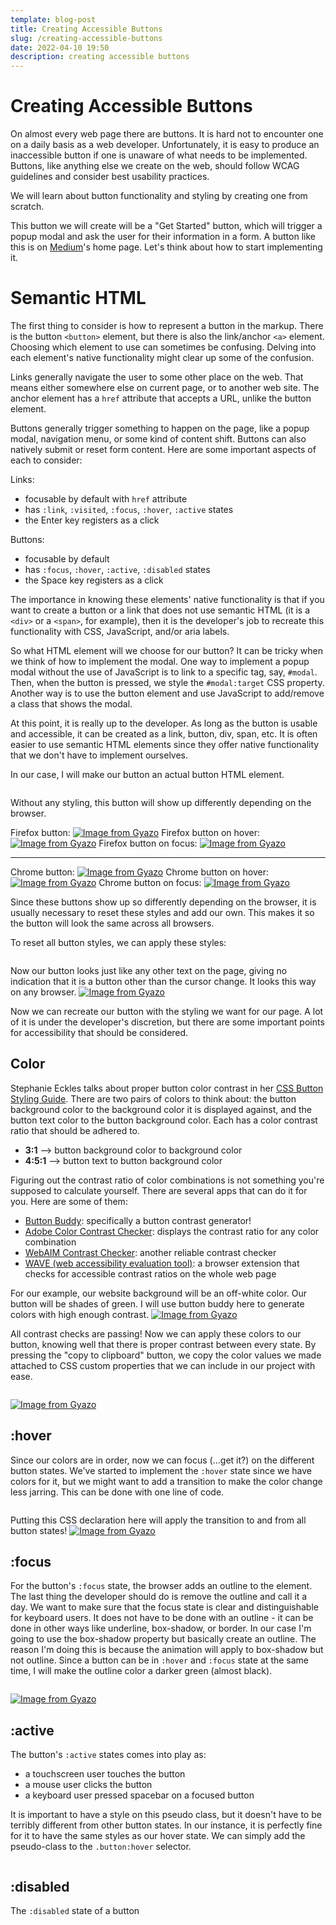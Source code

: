 ```yaml
---
template: blog-post
title: Creating Accessible Buttons
slug: /creating-accessible-buttons
date: 2022-04-10 19:50
description: creating accessible buttons
---
```

# Creating Accessible Buttons

On almost every web page there are buttons. It is hard not to encounter one on a daily basis as a web developer. Unfortunately, it is easy to produce an inaccessible button if one is unaware of what needs to be implemented. Buttons, like anything else we create on the web, should follow WCAG guidelines and consider best usability practices.  

We will learn about button functionality and styling by creating one from scratch.

This button we will create will be a "Get Started" button, which will trigger a popup modal and ask the user for their information in a form. A button like this is on [Medium](https://medium.com/)'s home page. Let's think about how to start implementing it. 

# Semantic HTML

The first thing to consider is how to represent a button in the markup. There is the button `<button>` element, but there is also the link/anchor `<a>` element. Choosing which element to use can sometimes be confusing. Delving into each element's native functionality might clear up some of the confusion.

Links generally navigate the user to some other place on the web. That means either somewhere else on current page, or to another web site. The anchor element has a `href` attribute that accepts a URL, unlike the button element. 

Buttons generally trigger something to happen on the page, like a popup modal, navigation menu, or some kind of content shift. Buttons can also natively submit or reset form content. Here are some important aspects of each to consider:

Links:

* focusable by default with `href` attribute
* has `:link`, `:visited`, `:focus`, `:hover`, `:active` states
* the Enter key registers as a click

Buttons:

* focusable by default
* has `:focus`, `:hover`, `:active`, `:disabled` states
* the Space key registers as a click

The importance in knowing these elements' native functionality is that if you want to create a button or a link that does not use semantic HTML (it is a `<div>` or a `<span>`, for example), then it is the developer's job to recreate this functionality with CSS, JavaScript, and/or aria labels. 

So what HTML element will we choose for our button? It can be tricky when we think of how to implement the modal. One way to implement a popup modal without the use of JavaScript is to link to a specific tag, say, `#modal`. Then, when the button is pressed, we style the `#modal:target` CSS property. Another way is to use the button element and use JavaScript to add/remove a class that shows the modal. 

At this point, it is really up to the developer. As long as the button is usable and accessible, it can be created as a link, button, div, span, etc. It is often easier to use semantic HTML elements since they offer native functionality that we don't have to implement ourselves. 

In our case, I will make our button an actual button HTML element.

```html

```

Without any styling, this button will show up differently depending on the browser.

Firefox button:
[![Image from Gyazo](https://i.gyazo.com/380c4b1dbbfab9fa5fe9f0fdf789199a.jpg)](https://gyazo.com/380c4b1dbbfab9fa5fe9f0fdf789199a)
Firefox button on hover:
[![Image from Gyazo](https://i.gyazo.com/78ef49afe070d211ae635a571e107c2a.jpg)](https://gyazo.com/78ef49afe070d211ae635a571e107c2a)
Firefox button on focus:
[![Image from Gyazo](https://i.gyazo.com/1beacf56e60805197479c0b3ac257bbb.jpg)](https://gyazo.com/1beacf56e60805197479c0b3ac257bbb)

<hr>

Chrome button:
[![Image from Gyazo](https://i.gyazo.com/857ec5b5fa2dc1f37f2ab0ff191b4490.jpg)](https://gyazo.com/857ec5b5fa2dc1f37f2ab0ff191b4490)
Chrome button on hover:
[![Image from Gyazo](https://i.gyazo.com/27fb779dff1fe1a50556bb51177767da.jpg)](https://gyazo.com/27fb779dff1fe1a50556bb51177767da)
Chrome button on focus:
[![Image from Gyazo](https://i.gyazo.com/be9da9ae555cd1d80b71377a15437d13.jpg)](https://gyazo.com/be9da9ae555cd1d80b71377a15437d13)

Since these buttons show up so differently depending on the browser, it is usually necessary to reset these styles and add our own. This makes it so the button will look the same across all browsers.

To reset all button styles, we can apply these styles:

```css

```

Now our button looks just like any other text on the page, giving no indication that it is a button other than the cursor change. It looks this way on any browser.
[![Image from Gyazo](https://i.gyazo.com/dfcc1e5b877624b4ad5b8b3bd49e9d32.png)](https://gyazo.com/dfcc1e5b877624b4ad5b8b3bd49e9d32)

Now we can recreate our button with the styling we want for our page. A lot of it is under the developer's discretion, but there are some important points for accessibility that should be considered.

## Color

Stephanie Eckles talks about proper button color contrast in her [CSS Button Styling Guide](https://moderncss.dev/css-button-styling-guide/?utm_campaign=top10&utm_medium=twitter). There are two pairs of colors to think about: the button background color to the background color it is displayed against, and the button text color to the button background color. Each has a color contrast ratio that should be adhered to.

* **3:1** --> button background color to background color
* **4:5:1** --> button text to button background color

Figuring out the contrast ratio of color combinations is not something you're supposed to calculate yourself. There are several apps that can do it for you. Here are some of them:

* [Button Buddy](https://buttonbuddy.dev/): specifically a button contrast generator!
* [Adobe Color Contrast Checker](https://color.adobe.com/create/color-contrast-analyzer): displays the contrast ratio for any color combination
* [WebAIM Contrast Checker](https://webaim.org/resources/contrastchecker/): another reliable contrast checker
* [WAVE (web accessibility evaluation tool)](https://wave.webaim.org/extension/): a browser extension that checks for accessible contrast ratios on the whole web page

For our example, our website background will be an off-white color. Our button will be shades of green. I will use button buddy here to generate colors with high enough contrast.
[![Image from Gyazo](https://i.gyazo.com/6dfbad1559a12fdc341386a8404b92f9.png)](https://gyazo.com/6dfbad1559a12fdc341386a8404b92f9)

All contrast checks are passing! Now we can apply these colors to our button, knowing well that there is proper contrast between every state. By pressing the "copy to clipboard" button, we copy the color values we made attached to CSS custom properties that we can include in our project with ease. 

```css

```

[![Image from Gyazo](https://i.gyazo.com/f725ccedc4879ee32fc03a1e1e6cf88e.gif)](https://gyazo.com/f725ccedc4879ee32fc03a1e1e6cf88e)

## :hover

Since our colors are in order, now we can focus (...get it?) on the different button states. We've started to implement the `:hover` state since we have colors for it, but we might want to add a transition to make the color change less jarring. This can be done with one line of code.

```css

```

Putting this CSS declaration here will apply the transition to and from all button states!
[![Image from Gyazo](https://i.gyazo.com/78f5be119bc76aa4527208733c2c3b89.gif)](https://gyazo.com/78f5be119bc76aa4527208733c2c3b89)

## :focus

For the button's `:focus` state, the browser adds an outline to the element. The last thing the developer should do is remove the outline and call it a day. We want to make sure that the focus state is clear and distinguishable for keyboard users. It does not have to be done with an outline - it can be done in other ways like underline, box-shadow, or border. In our case I'm going to use the box-shadow property but basically create an outline. The reason I'm doing this is because the animation will apply to box-shadow but not outline. Since a button can be in `:hover` and `:focus` state at the same time, I will make the outline color a darker green (almost black).

```css

```

[![Image from Gyazo](https://i.gyazo.com/a9596e09d62295899b05c88def6b2682.gif)](https://gyazo.com/a9596e09d62295899b05c88def6b2682)

## :active

The button's `:active` states comes into play as:

* a touchscreen user touches the button
* a mouse user clicks the button
* a keyboard user pressed spacebar on a focused button

It is important to have a style on this pseudo class, but it doesn't have to be terribly different from other button states. In our instance, it is perfectly fine for it to have the same styles as our hover state. We can simply add the pseudo-class to the `.button:hover` selector.

```css

```

## :disabled

The `:disabled` state of a button